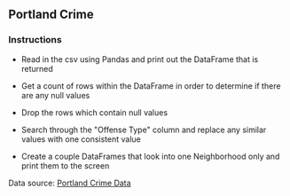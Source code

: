 ## Portland Crime

### Instructions

* Read in the csv using Pandas and print out the DataFrame that is returned

* Get a count of rows within the DataFrame in order to determine if there are any null values

* Drop the rows which contain null values

* Search through the "Offense Type" column and replace any similar values with one consistent value

* Create a couple DataFrames that look into one Neighborhood only and print them to the screen

Data source: [Portland Crime Data](https://www.portlandoregon.gov/police/71978)
